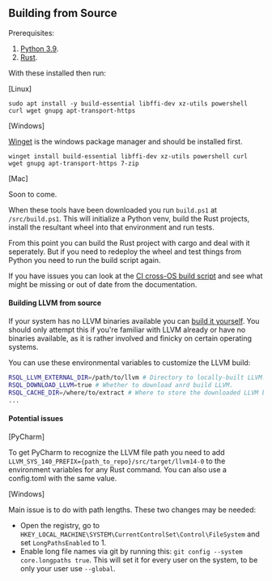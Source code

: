 ## Building from Source

Prerequisites:

1. [Python 3.9](https://www.python.org/downloads/).
2. [Rust](https://www.rust-lang.org/tools/install).

With these installed then run:

[Linux]

`sudo apt install -y build-essential libffi-dev xz-utils powershell curl wget gnupg apt-transport-https`

[Windows]

[Winget](https://learn.microsoft.com/en-us/windows/package-manager/winget/) is the windows package manager and should be installed first.

`winget install build-essential libffi-dev xz-utils powershell curl wget gnupg apt-transport-https 7-zip`

[Mac]

Soon to come.

When these tools have been downloaded you run `build.ps1` at `/src/build.ps1`. This will initialize a Python venv, build the Rust projects, install the resultant wheel into that environment and run tests. 

From this point you can build the Rust project with cargo and deal with it seperately.
But if you need to redeploy the wheel and test things from Python you need to run the build script again.

If you have issues you can look at the [CI cross-OS build script](https://github.com/oqc-community/rasqal/blob/develop/.github/workflows/deploy-wheels.yml) and see what might be missing or out of date from the documentation.

#### Building LLVM from source

If your system has no LLVM binaries available you can [build it yourself](https://llvm.org/docs/GettingStarted.html#getting-the-source-code-and-building-llvm).
You should only attempt this if you're familiar with LLVM already or have no binaries available, as it is rather involved and finicky on certain operating systems.

You can use these environmental variables to customize the LLVM build:
```bash
RSQL_LLVM_EXTERNAL_DIR=/path/to/llvm # Directory to locally-built LLVM.
RSQL_DOWNLOAD_LLVM=true # Whether to download anrd build LLVM.
RSQL_CACHE_DIR=/where/to/extract # Where to store the downloaded LLVM build. Defaults to target which gets cleared on clean.
...
```

#### Potential issues

[PyCharm]

To get PyCharm to recognize the LLVM file path you need to add  `LLVM_SYS_140_PREFIX={path_to_repo}/src/target/llvm14-0` to the environment variables for any Rust command. You can also use a config.toml with the same value.

[Windows]

Main issue is to do with path lengths. These two changes may be needed:

* Open the registry, go to `HKEY_LOCAL_MACHINE\SYSTEM\CurrentControlSet\Control\FileSystem` and set `LongPathsEnabled` to 1.
* Enable long file names via git by running this: `git config --system core.longpaths true`. This will set it for every user on the system, to be only your user use `--global`.
